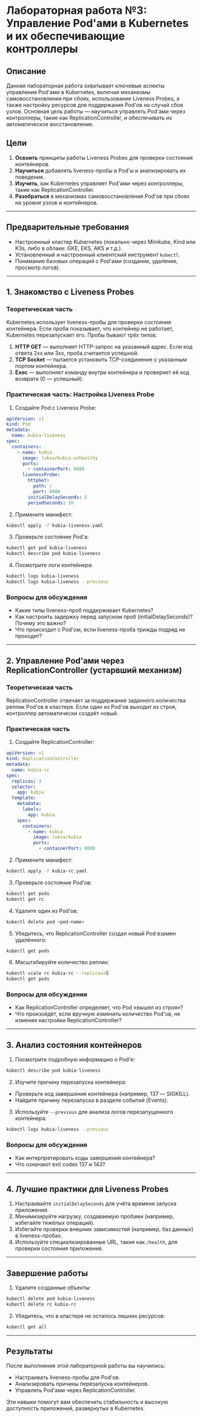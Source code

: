 # Лабораторная работа №3: Управление Pod'ами в Kubernetes и их обеспечивающие контроллеры

## Описание

Данная лабораторная работа охватывает ключевые аспекты управления Pod'ами в Kubernetes, включая механизмы самовосстановления при сбоях, использование Liveness Probes, а также настройку ресурсов для поддержания Pod'ов на случай сбоя узлов. Основная цель работы — научиться управлять Pod'ами через контроллеры, такие как ReplicationController, и обеспечивать их автоматическое восстановление.

## Цели

1. **Освоить** принципы работы Liveness Probes для проверки состояния контейнеров.
2. **Научиться** добавлять liveness-пробы в Pod'ы и анализировать их поведение.
3. **Изучить**, как Kubernetes управляет Pod'ами через контроллеры, такие как ReplicationController.
4. **Разобраться** в механизмах самовосстановления Pod'ов при сбоях на уровне узлов и контейнеров.

---

## Предварительные требования

- Настроенный кластер Kubernetes (локально через Minikube, Kind или K3s, либо в облаке: GKE, EKS, AKS и т.д.).
- Установленный и настроенный клиентский инструмент `kubectl`.
- Понимание базовых операций с Pod'ами (создание, удаление, просмотр логов).

---

## 1. Знакомство с Liveness Probes

### Теоретическая часть

Kubernetes использует liveness-пробы для проверки состояния контейнера. Если проба показывает, что контейнер не работает, Kubernetes перезапускает его. Пробы бывают трёх типов:

1. **HTTP GET** — выполняет HTTP-запрос на указанный адрес. Если код ответа 2xx или 3xx, проба считается успешной.
2. **TCP Socket** — пытается установить TCP-соединение с указанным портом контейнера.
3. **Exec** — выполняет команду внутри контейнера и проверяет её код возврата (0 — успешный).

### Практическая часть: Настройка Liveness Probe

1. Создайте Pod с Liveness Probe:

```yaml
apiVersion: v1
kind: Pod
metadata:
  name: kubia-liveness
spec:
  containers:
    - name: kubia
      image: luksa/kubia-unhealthy
      ports:
        - containerPort: 8080
      livenessProbe:
        httpGet:
          path: /
          port: 8080
        initialDelaySeconds: 5
        periodSeconds: 10
```

2. Примените манифест:

```bash
kubectl apply -f kubia-liveness.yaml
```

3. Проверьте состояние Pod'а:

```bash
kubectl get pod kubia-liveness
kubectl describe pod kubia-liveness
```

4. Посмотрите логи контейнера:

```bash
kubectl logs kubia-liveness
kubectl logs kubia-liveness --previous
```

### Вопросы для обсуждения

- Какие типы liveness-проб поддерживает Kubernetes?
- Как настроить задержку перед запуском проб (initialDelaySeconds)? Почему это важно?
- Что происходит с Pod'ом, если liveness-проба трижды подряд не проходит?

---

## 2. Управление Pod'ами через ReplicationController (устарвший механизм)

### Теоретическая часть

ReplicationController отвечает за поддержание заданного количества реплик Pod'ов в кластере. Если один из Pod'ов выходит из строя, контроллер автоматически создаёт новый.

### Практическая часть

1. Создайте ReplicationController:

```yaml
apiVersion: v1
kind: ReplicationController
metadata:
  name: kubia-rc
spec:
  replicas: 3
  selector:
    app: kubia
  template:
    metadata:
      labels:
        app: kubia
    spec:
      containers:
        - name: kubia
          image: luksa/kubia
          ports:
            - containerPort: 8080
```

2. Примените манифест:

```bash
kubectl apply -f kubia-rc.yaml
```

3. Проверьте состояние Pod'ов:

```bash
kubectl get pods
kubectl get rc
```

4. Удалите один из Pod'ов:

```bash
kubectl delete pod <pod-name>
```

5. Убедитесь, что ReplicationController создал новый Pod взамен удалённого:

```bash
kubectl get pods
```

6. Масштабируйте количество реплик:

```bash
kubectl scale rc kubia-rc --replicas=5
kubectl get pods
```

### Вопросы для обсуждения

- Как ReplicationController определяет, что Pod «вышел из строя»?
- Что произойдёт, если вручную изменить количество Pod'ов, не изменяя настройки ReplicationController?

---

## 3. Анализ состояния контейнеров

1. Посмотрите подробную информацию о Pod'е:

```bash
kubectl describe pod kubia-liveness
```

2. Изучите причину перезапуска контейнера:

- Проверьте код завершения контейнера (например, 137 — SIGKILL).
- Найдите причину перезапуска в разделе событий (Events).

3. Используйте `--previous` для анализа логов перезапущенного контейнера:

```bash
kubectl logs kubia-liveness --previous
```

### Вопросы для обсуждения

- Как интерпретировать коды завершения контейнера?
- Что означают exit codes 137 и 143?

---

## 4. Лучшие практики для Liveness Probes

1. Настраивайте `initialDelaySeconds` для учёта времени запуска приложения.
2. Минимизируйте нагрузку, создаваемую пробами (например, избегайте тяжёлых операций).
3. Избегайте проверки внешних зависимостей (например, баз данных) в liveness-пробах.
4. Используйте специализированные URL, такие как `/health`, для проверки состояния приложения.

---

## Завершение работы

1. Удалите созданные объекты:

```bash
kubectl delete pod kubia-liveness
kubectl delete rc kubia-rc
```

2. Убедитесь, что в кластере не осталось лишних ресурсов:

```bash
kubectl get all
```

---

## Результаты

После выполнения этой лабораторной работы вы научились:

- Настраивать liveness-пробы для Pod'ов.
- Анализировать причины перезапуска контейнеров.
- Управлять Pod'ами через ReplicationController.

Эти навыки помогут вам обеспечить стабильность и высокую доступность приложений, развернутых в Kubernetes.
